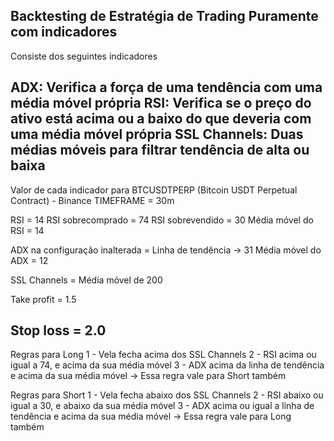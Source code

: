 Backtesting de Estratégia de Trading Puramente com indicadores
-------------------------------------------------

Consiste dos seguintes indicadores

ADX: Verifica a força de uma tendência com uma média móvel própria
RSI: Verifica se o preço do ativo está acima ou a baixo do que deveria com uma média móvel própria
SSL Channels: Duas médias móveis para filtrar tendência de alta ou baixa
-------------------------------------------------

Valor de cada indicador para BTCUSDTPERP (Bitcoin USDT Perpetual Contract) - Binance
TIMEFRAME = 30m

RSI = 14
RSI sobrecomprado = 74 
RSI sobrevendido = 30
Média móvel do RSI = 14

ADX na configuração inalterada = Linha de tendência -> 31
Média móvel do ADX = 12

SSL Channels = Média móvel de 200

Take profit = 1.5

Stop loss = 2.0
--------------------------------------------------

Regras para Long
1 - Vela fecha acima dos SSL Channels
2 - RSI acima ou igual a 74, e acima da sua média móvel
3 - ADX acima da linha de tendência e acima da sua média móvel -> Essa regra vale para Short também


Regras para Short
1 - Vela fecha abaixo dos SSL Channels
2 - RSI abaixo ou igual a 30, e abaixo da sua média móvel
3 - ADX acima ou igual a linha de tendência e acima da sua média móvel -> Essa regra vale para Long também
